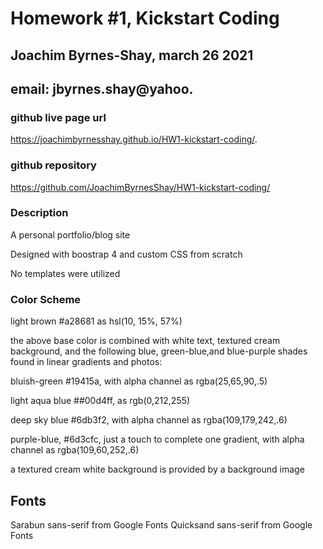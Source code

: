 # Homework #1, Kickstart Coding
## Joachim Byrnes-Shay, march 26 2021
## email:  jbyrnes.shay@yahoo.

### github live page url
https://joachimbyrnesshay.github.io/HW1-kickstart-coding/. 

### github repository
https://github.com/JoachimByrnesShay/HW1-kickstart-coding/

### Description
A personal portfolio/blog site

Designed with boostrap 4 and custom CSS from scratch

No templates were utilized

### Color Scheme
light brown #a28681 as hsl(10, 15%, 57%)

the above base color is combined with white text, textured cream background, and the following blue, green-blue,and blue-purple shades found in linear gradients and photos:

bluish-green #19415a, with alpha channel as rgba(25,65,90,.5)

light aqua blue ##00d4ff, as rgb(0,212,255)

deep sky blue #6db3f2, with alpha channel as rgba(109,179,242,.6)

purple-blue, #6d3cfc, just a touch to complete one gradient, with alpha channel as rgba(109,60,252,.6)

a textured cream white background is provided by a background image

## Fonts
Sarabun sans-serif from Google Fonts
Quicksand sans-serif from Google Fonts 

